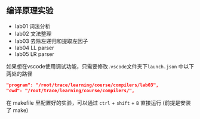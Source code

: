 ## 编译原理实验
- lab01 词法分析
- lab02 文法整理
- lab03 去除左递归和提取左因子
- lab04 LL parser
- lab05 LR parser

如果想在vscode使用调试功能，只需要修改`.vscode`文件夹下`launch.json` 中以下两处的路径
```json
"program": "/root/trace/learning/course/compilers/lab03",
"cwd": "/root/trace/learning/course/compilers/",
```
在 makefile 里配置好的实验，可以通过 `ctrl` + `shift` + `B` 直接运行
(前提是安装了 make)

